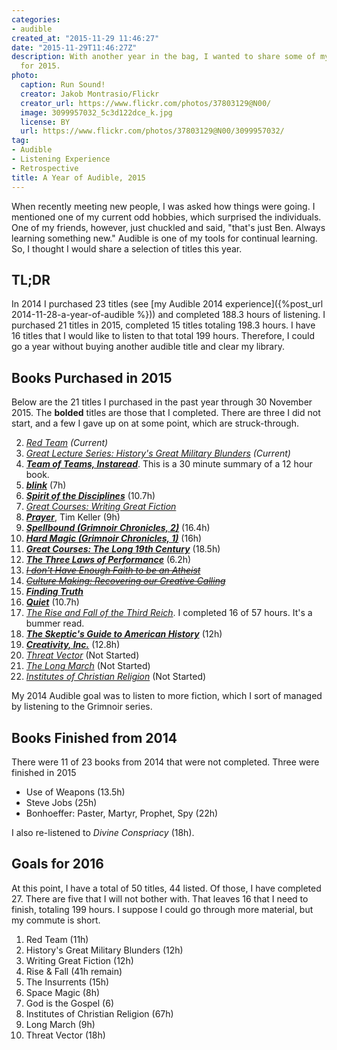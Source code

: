 ```yaml
---
categories:
- audible
created_at: "2015-11-29 11:46:27"
date: "2015-11-29T11:46:27Z"
description: With another year in the bag, I wanted to share some of my Audible listening
  for 2015.
photo:
  caption: Run Sound!
  creator: Jakob Montrasio/Flickr
  creator_url: https://www.flickr.com/photos/37803129@N00/
  image: 3099957032_5c3d122dce_k.jpg
  license: BY
  url: https://www.flickr.com/photos/37803129@N00/3099957032/
tag:
- Audible
- Listening Experience
- Retrospective
title: A Year of Audible, 2015
---
```


When recently meeting new people, I was asked how things were going. I mentioned one of my current odd hobbies, which surprised the individuals. One of my friends, however, just chuckled and said, "that's just Ben. Always learning something new." Audible is one of my tools for continual learning. So, I thought I would share a selection of titles this year.

<!--more-->

## TL;DR

In 2014 I purchased 23 titles (see [my Audible 2014 experience]({%post_url 2014-11-28-a-year-of-audible %})) and completed 188.3 hours of listening. I purchased 21 titles in 2015, completed 15 titles totaling 198.3 hours. I have 16 titles that I would like to listen to that total 199 hours. Therefore, I could go a year without buying another audible title and clear my library.

## Books Purchased in 2015

Below are the 21 titles I purchased in the past year through 30 November 2015. The **bolded** titles are those that I completed. There are three I did not start, and a few I gave up on at some point, which are struck-through.

2. *[Red Team](http://www.audible.com/pd/Business/Red-Team-Audiobook/B0178BAZZI/?tag=daushacommuni-20) (Current)*
5. *[Great Lecture Series: History's Great Military Blunders](http://www.audible.com/pd/History/Historys-Great-Military-Blunders-and-the-Lessons-They-Teach-Audiobook/B015983X2O/?tag=daushacommuni-20) (Current)*
1. ***[Team of Teams, Instaread](http://www.audible.com/pd/Business/Team-of-Teams-by-General-Stanley-McChrystal-Audiobook/B01168JENS/?tag=daushacommuni-20)***. This is a 30 minute summary of a 12 hour book.
3. ***[blink](http://www.audible.com/pd/Science-Technology/Blink-Audiobook/B002VAEK3K/?tag=daushacommuni-20)*** (7h)
4. ***[Spirit of the Disciplines](http://www.audible.com/pd/Religion-Spirituality/The-Spirit-of-the-Disciplines-Audiobook/B002VA3L94/?tag=daushacommuni-20)*** (10.7h)
6. *[Great Courses: Writing Great Fiction](http://www.audible.com/pd/Self-Development/Writing-Great-Fiction-Storytelling-Tips-and-Techniques-Audiobook/B00P026PZC/?tag=daushacommuni-20)*
7. ***[Prayer](http://www.audible.com/pd/Religion-Spirituality/Prayer-Audiobook/B00OSN2TLI/?tag=daushacommuni-20)***, Tim Keller (9h)
8. ***[Spellbound (Grimnoir Chronicles, 2)](http://www.audible.com/pd/Sci-Fi-Fantasy/Spellbound-Audiobook/B0078SJ8YG/?tag=daushacommuni-20)*** (16.4h)
9. ***[Hard Magic (Grimnoir Chronicles, 1)](http://www.audible.com/pd/Sci-Fi-Fantasy/Hard-Magic-Audiobook/B004XMIMHE/?tag=daushacommuni-20)*** (16h)
10. ***[Great Courses: The Long 19th Century](http://www.audible.com/pd/History/The-Long-19th-Century-European-History-from-1789-to-1917-Audiobook/B00DD54JR4/?tag=daushacommuni-20)*** (18.5h)
11. ***[The Three Laws of Performance](http://www.audible.com/pd/Business/The-Three-Laws-of-Performance-Audiobook/B002VA8M3Y/?tag=daushacommuni-20)*** (6.2h)
12. *[<s>I don't Have Enough Faith to be an Atheist</s>](http://www.audible.com/pd/Religion-Spirituality/I-Dont-Have-Enough-Faith-to-be-an-Atheist-Audiobook/B0036KODQI/?tag=daushacommuni-20)*
13. *[<s>Culture Making: Recovering our Creative Calling</s>](http://www.audible.com/pd/Religion-Spirituality/Culture-Making-Audiobook/B0038G8TPQ/?tag=daushacommuni-20)*
14. ***[Finding Truth](http://www.audible.com/pd/Religion-Spirituality/Finding-Truth-Audiobook/B00UC7GLPO/?tag=daushacommuni-20)***
15. ***[Quiet](http://www.audible.com/pd/Science-Technology/Quiet-Audiobook/B006TIKUN4/?tag=daushacommuni-20)*** (10.7h)
16. *[The Rise and Fall of the Third Reich](http://www.audible.com/pd/History/The-Rise-and-Fall-of-the-Third-Reich-Audiobook/B003VWJAPA/?tag=daushacommuni-20)*. I completed 16 of 57 hours. It's a bummer read.
17. ***[The Skeptic's Guide to American History](http://www.audible.com/pd/History/The-Skeptics-Guide-to-American-History-Audiobook/B00DHOS3PA/?tag=daushacommuni-20)*** (12h)
18. ***[Creativity, Inc.](http://www.audible.com/pd/Business/Creativity-Inc-Audiobook/B00IPK3BWQ/?tag=daushacommuni-20)*** (12.8h)
19. *[Threat Vector](http://www.audible.com/pd/Mysteries-Thrillers/Threat-Vector-Audiobook/B00A9W1U58/?tag=daushacommuni-20)* (Not Started)
20. *[The Long March](http://www.audible.com/pd/History/The-Long-March-Audiobook/B002VACRD0/?tag=daushacommuni-20)* (Not Started)
21. *[Institutes of Christian Religion](http://www.audible.com/pd/Religion-Spirituality/Institutes-of-the-Christian-Religion-Audiobook/B00G3L1AIG/?tag=daushacommuni-20)* (Not Started)

My 2014 Audible goal was to listen to more fiction, which I sort of managed by listening to the Grimnoir series.

## Books Finished from 2014

There were 11 of 23 books from 2014 that were not completed. Three were finished in 2015

* Use of Weapons (13.5h)
* Steve Jobs  (25h)
* Bonhoeffer: Paster, Martyr, Prophet, Spy (22h)

I also re-listened to *Divine Conspriacy* (18h).

## Goals for 2016

At this point, I have a total of 50 titles, 44 listed. Of those, I have completed 27. There are five that I will not bother with. That leaves 16 that I need to finish, totaling 199 hours. I suppose I could go through more material, but my commute is short.

1. Red Team (11h)
2. History's Great Military Blunders (12h)
3. Writing Great Fiction (12h)
4. Rise & Fall (41h remain)
5. The Insurrents (15h)
6. Space Magic (8h)
7. God is the Gospel (6)
8. Institutes of Christian Religion (67h)
9. Long March (9h)
10. Threat Vector (18h)
